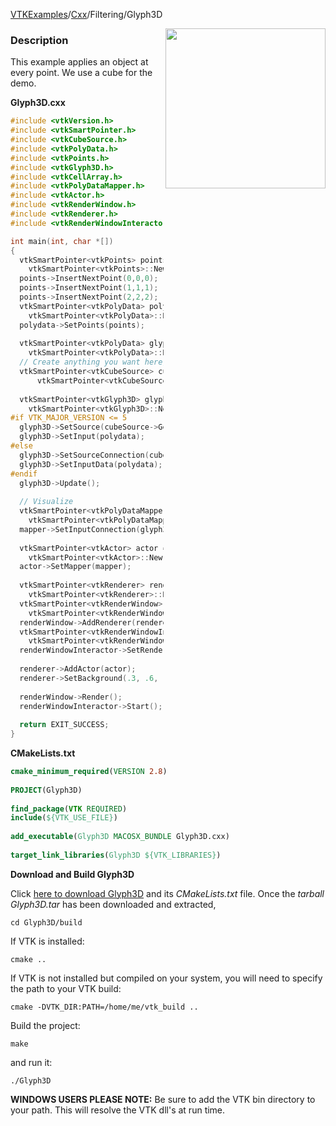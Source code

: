 [VTKExamples](Home)/[Cxx](Cxx)/Filtering/Glyph3D

<img align="right" src="https://github.com/lorensen/VTKExamples/raw/master/Testing/Baseline/Filtering/TestGlyph3D.png" width="256" />

### Description
This example applies an object at every point. We use a cube for the demo.

**Glyph3D.cxx**
```c++
#include <vtkVersion.h>
#include <vtkSmartPointer.h>
#include <vtkCubeSource.h>
#include <vtkPolyData.h>
#include <vtkPoints.h>
#include <vtkGlyph3D.h>
#include <vtkCellArray.h>
#include <vtkPolyDataMapper.h>
#include <vtkActor.h>
#include <vtkRenderWindow.h>
#include <vtkRenderer.h>
#include <vtkRenderWindowInteractor.h>

int main(int, char *[])
{
  vtkSmartPointer<vtkPoints> points = 
    vtkSmartPointer<vtkPoints>::New();
  points->InsertNextPoint(0,0,0);
  points->InsertNextPoint(1,1,1);
  points->InsertNextPoint(2,2,2);
  vtkSmartPointer<vtkPolyData> polydata = 
    vtkSmartPointer<vtkPolyData>::New();
  polydata->SetPoints(points);
 
  vtkSmartPointer<vtkPolyData> glyph = 
    vtkSmartPointer<vtkPolyData>::New();
  // Create anything you want here, we will use a cube for the demo.
  vtkSmartPointer<vtkCubeSource> cubeSource = 
      vtkSmartPointer<vtkCubeSource>::New();
 
  vtkSmartPointer<vtkGlyph3D> glyph3D = 
    vtkSmartPointer<vtkGlyph3D>::New();
#if VTK_MAJOR_VERSION <= 5
  glyph3D->SetSource(cubeSource->GetOutput());
  glyph3D->SetInput(polydata);
#else
  glyph3D->SetSourceConnection(cubeSource->GetOutputPort());
  glyph3D->SetInputData(polydata);
#endif
  glyph3D->Update();
    
  // Visualize
  vtkSmartPointer<vtkPolyDataMapper> mapper = 
    vtkSmartPointer<vtkPolyDataMapper>::New();
  mapper->SetInputConnection(glyph3D->GetOutputPort());
 
  vtkSmartPointer<vtkActor> actor = 
    vtkSmartPointer<vtkActor>::New();
  actor->SetMapper(mapper);
 
  vtkSmartPointer<vtkRenderer> renderer = 
    vtkSmartPointer<vtkRenderer>::New();
  vtkSmartPointer<vtkRenderWindow> renderWindow = 
    vtkSmartPointer<vtkRenderWindow>::New();
  renderWindow->AddRenderer(renderer);
  vtkSmartPointer<vtkRenderWindowInteractor> renderWindowInteractor = 
    vtkSmartPointer<vtkRenderWindowInteractor>::New();
  renderWindowInteractor->SetRenderWindow(renderWindow);
 
  renderer->AddActor(actor);
  renderer->SetBackground(.3, .6, .3); // Background color green
 
  renderWindow->Render();
  renderWindowInteractor->Start();
 
  return EXIT_SUCCESS;
}
```
**CMakeLists.txt**
```cmake
cmake_minimum_required(VERSION 2.8)
 
PROJECT(Glyph3D)
 
find_package(VTK REQUIRED)
include(${VTK_USE_FILE})
 
add_executable(Glyph3D MACOSX_BUNDLE Glyph3D.cxx)
 
target_link_libraries(Glyph3D ${VTK_LIBRARIES})
```

**Download and Build Glyph3D**

Click [here to download Glyph3D](https://github.com/lorensen/VTKWikiExamplesTarballs/raw/master/Glyph3D.tar) and its *CMakeLists.txt* file.
Once the *tarball Glyph3D.tar* has been downloaded and extracted,
```
cd Glyph3D/build 
```
If VTK is installed:
```
cmake ..
```
If VTK is not installed but compiled on your system, you will need to specify the path to your VTK build:
```
cmake -DVTK_DIR:PATH=/home/me/vtk_build ..
```
Build the project:
```
make
```
and run it:
```
./Glyph3D
```
**WINDOWS USERS PLEASE NOTE:** Be sure to add the VTK bin directory to your path. This will resolve the VTK dll's at run time.

